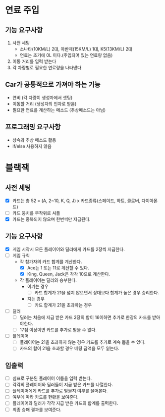 # 연료 주입

## 기능 요구사항
1. 사전 세팅
    - 소나타(10KM/L) 2대, 아반떼(15KM/L) 1대, K5(13KM/L) 2대
    - 연료는 초기에 0L 이다.(주입되어 있는 연료량 없음)
2. 이동 거리를 입력 받는다
3. 각 차량별로 필요한 연료량을 나타낸다

## Car가 공통적으로 가져야 하는 기능
- 연비 (각 차량이 생성자에서 셋팅)
- 이동할 거리 (생성자의 인자로 받음)
- 필요한 연료를 계산하는 메소드 (추상메소드는 아님)

## 프로그래밍 요구사항
- 상속과 추상 메소드 활용
- if/else 사용하지 않음

# 블랙잭

## 사전 세팅
- [x] 카드는 총 52 = (A, 2~10, K, Q, J) x 카드종류(스페이드, 하트, 클로버, 다이아몬드)
- [ ] 카드 뭉치를 무작위로 셔플
- [x] 카드는 중복되지 않으며 한번씩만 지급된다.

## 기능 요구사항
- [x] 게임 시작시 모든 플레이어와 딜러에게 카드를 2장씩 지급한다.
- [ ] 게임 규칙
    - 각 참가자의 카드 합계를 계산한다.
        - [x] Ace는 1 또는 11로 계산할 수 있다.
        - [x] King, Queen, Jack은 각각 10으로 계산한다.
    - 각 플레이어는 딜러와 승부한다.
        - 이기는 경우
            - [ ] 카드 합계가 21을 넘지 않으면서 상대보다 합계가 높은 경우 승리한다.
        - 지는 경우
            - [ ] 카드 합계가 21을 초과하는 경우
- [ ] 딜러
    - [ ] 딜러는 처음에 지급 받은 카드 2장의 합이 16이하면 추가로 한장의 카드를 받아야한다.
    - [ ] 17점 이상이면 카드를 추가로 받을 수 없다.
- [ ] 플레이어
    - [ ] 플레이어는 21을 초과하지 않는 경우 카드를 추가로 계속 뽑을 수 있다.
    - [ ] 카드의 합이 21을 초과할 경우 베팅 금액을 모두 잃는다.
    
## 입출력
- [ ] 쉼표로 구분된 플레이어 이름을 입력 받는다.
- [ ] 각각의 플레이어와 딜러들이 지급 받은 카드를 나열한다.
- [ ] 플레이어에게 카드를 추가로 받을지 여부를 물어본다.
- [ ] 여부에 따라 카드를 현황을 보여준다.
- [ ] 플레이어와 딜러가 각각 지급 받은 카드의 합계를 출력한다.
- [ ] 최종 승패 결과를 보여준다.
